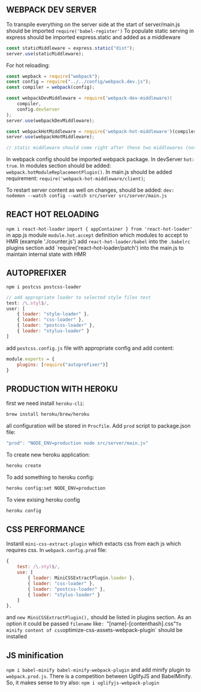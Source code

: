 ## WEBPACK DEV SERVER

To transpile everything on the server side at the start of server/main.js should be imported
`require('babel-register')`
To populate static serving in express should be imported express.static and added as a middleware

```javascript
const staticMiddleware = express.static("dist");
server.use(staticMiddleware);
```

For hot reloading:

```javascript
const wepback = require("webpack");
const config = require("../../config/webpack.dev.js");
const compiler = webpack(config);

const webpackDevMiddleware = require('webpack-dev-middleware)(
    compiler,
    config.devServer
);
server.use(webpackDevMiddleware);

const webpackHotMiddleware = require('webpack-hot-middleware')(compiler);
server.use(webpackHotMiddleware);

// static middleware should come right after these two middlewares (not before!)
```

In webpack config should be imported webpack package. In devServer `hot: true`.
In modules section should be added:
`webpack.hotModuleReplacementPlugin()`.
In main.js should be added requirement:
`require('webpack-hot-middleware/client)`;

To restart server content as well on changes, should be added:
`dev: nodemon --watch config --watch src/server src/server/main.js`

## REACT HOT RELOADING

`npm i react-hot-loader`
`import { appContainer } from 'react-hot-loader'` in app.js module
`module.hot.accept` definition which modules to accept to HMR (example './counter.js')
add `react-hot-loader/babel` into the `.babelrc` plugins section
add `require('react-hot-loader/patch') into the main.js to maintain internal state with HMR

## AUTOPREFIXER

`npm i postcss postcss-loader`

```js
// add appropriate loader to selected style files test
test: /\.styl$/,
user: [
    { loader: "style-loader" },
    { loader: "css-loader" },
    { loader: "postcss-loader" },
    { loader: "stylus-loader" }
]

```

add `postcss.config.js` file with appropriate config
and add content:

```js
module.exports = {
    plugins: [require("autoprefixer")]
}
```

## PRODUCTION WITH HEROKU

first we need install `heroku-cli`:

```bash
brew install heroku/brew/heroku
```

all configuration will be stored in `Procfile`.
Add `prod` script to package.json file:

```js
"prod": "NODE_ENV=production node src/server/main.js"
```

To create new heroku application:

```bash
heroku create
```

To add something to heroku config:

```bash
heroku config:set NODE_ENV=production
```

To view exising heroku config

```bash
heroku config
```

## CSS PERFORMANCE
Instanll `mini-css-extract-plugin` which extacts css from each js which requires css.
In `webpack.config.prod` file:

```js
{
    test: /\.styl$/,
    use: [
        { loader: MiniCSSExtractPlugin.loader },
        { loader: "css-loader" },
        { loader: "postcss-loader" },
        { loader: "stylus-loader" }
    ]
},
```

and `new MiniCSSExtractPlugin(),` should be listed in plugins section. As an option it could be passed `filename` like`: `"[name]-[contenthash].css"`
To minify content of css `optimize-css-assets-webpack-plugin` should be installed

## JS minification

`npm i babel-minify babel-minify-webpack-plugin`
and add minify plugin to `webpack.prod.js`.
There is a competition between UglifyJS and BabelMinify. So, it makes sense to try also:
`npm i uglifyjs-webpack-plugin`